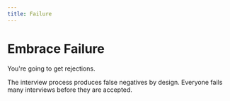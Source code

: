 ```yaml
---
title: Failure
--- 
```


# Embrace Failure

You're going to get rejections.

The interview process produces false negatives by design. Everyone fails many interviews before they are accepted.
